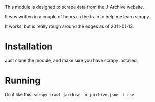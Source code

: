 This module is designed to scrape data from the J-Archive website.

It was written in a couple of hours on the train to help me learn scrapy.

It works, but is really rough around the edges as of 2011-01-13.

Installation
============

Just clone the module, and make sure you have scrapy installed.

Running
=======

Do it like this:
```scrapy crawl jarchive -o jarchive.json -t csv```


